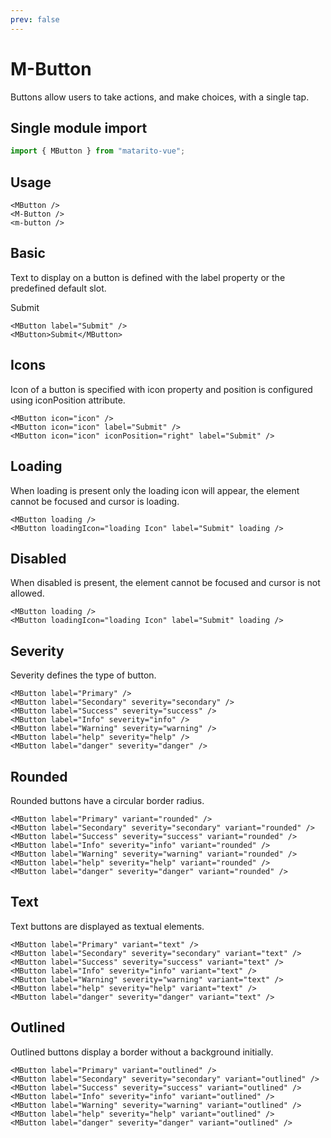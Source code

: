 ```yaml
---
prev: false
---
```


<script setup>
   import { MButton } from "matarito-vue";
</script>

# M-Button

Buttons allow users to take actions, and make choices, with a single tap.

## Single module import

```js
import { MButton } from "matarito-vue";
```

## Usage

```vue
<MButton />
<M-Button />
<m-button />
```

## Basic

Text to display on a button is defined with the label property or the predefined default slot.

<DemoContainer>
		<MButton label="Submit" />
		<MButton>Submit </MButton>
</DemoContainer>

```vue
<MButton label="Submit" />
<MButton>Submit</MButton>
```

## Icons

Icon of a button is specified with icon property and position is configured using iconPosition attribute.

<DemoContainer>
		<MButton icon="icon" />
		<MButton icon="icon" label="Submit" />
      <MButton icon="icon" iconPosition="right" label="Submit" />
</DemoContainer>

```vue
<MButton icon="icon" />
<MButton icon="icon" label="Submit" />
<MButton icon="icon" iconPosition="right" label="Submit" />
```

## Loading

When loading is present only the loading icon will appear, the element cannot be focused and cursor is loading.
<DemoContainer>
<MButton loading />
<MButton loadingIcon="loading Icon" label="Submit" loading/>
</DemoContainer>

```vue
<MButton loading />
<MButton loadingIcon="loading Icon" label="Submit" loading />
```

## Disabled

When disabled is present, the element cannot be focused and cursor is not allowed.
<DemoContainer>
<MButton disabled />
<MButton label="Submit" disabled/>
</DemoContainer>

```vue
<MButton loading />
<MButton loadingIcon="loading Icon" label="Submit" loading />
```

## Severity

Severity defines the type of button.
<DemoContainer>
<MButton label="Primary" />
<MButton label="Secondary" severity="secondary" />
<MButton label="Success" severity="success" />
<MButton label="Info" severity="info"/>
<MButton label="Warning" severity="warning"/>
<MButton label="help" severity="help"/>
<MButton label="danger" severity="danger"/>
</DemoContainer>

```vue
<MButton label="Primary" />
<MButton label="Secondary" severity="secondary" />
<MButton label="Success" severity="success" />
<MButton label="Info" severity="info" />
<MButton label="Warning" severity="warning" />
<MButton label="help" severity="help" />
<MButton label="danger" severity="danger" />
```

## Rounded

Rounded buttons have a circular border radius.
<DemoContainer>
<MButton label="Primary" variant="rounded" />
<MButton label="Secondary" severity="secondary" variant="rounded"/>
<MButton label="Success" severity="success" variant="rounded" />
<MButton label="Info" severity="info" variant="rounded"/>
<MButton label="Warning" severity="warning" variant="rounded"/>
<MButton label="help" severity="help" variant="rounded"/>
<MButton label="danger" severity="danger" variant="rounded"/>
</DemoContainer>

```vue
<MButton label="Primary" variant="rounded" />
<MButton label="Secondary" severity="secondary" variant="rounded" />
<MButton label="Success" severity="success" variant="rounded" />
<MButton label="Info" severity="info" variant="rounded" />
<MButton label="Warning" severity="warning" variant="rounded" />
<MButton label="help" severity="help" variant="rounded" />
<MButton label="danger" severity="danger" variant="rounded" />
```
## Text

Text buttons are displayed as textual elements.
<DemoContainer>
<MButton label="Primary" variant="text" />
<MButton label="Secondary" severity="secondary" variant="text"/>
<MButton label="Success" severity="success" variant="text" />
<MButton label="Info" severity="info" variant="text"/>
<MButton label="Warning" severity="warning" variant="text"/>
<MButton label="help" severity="help" variant="text"/>
<MButton label="danger" severity="danger" variant="text"/>
</DemoContainer>

```vue
<MButton label="Primary" variant="text" />
<MButton label="Secondary" severity="secondary" variant="text" />
<MButton label="Success" severity="success" variant="text" />
<MButton label="Info" severity="info" variant="text" />
<MButton label="Warning" severity="warning" variant="text" />
<MButton label="help" severity="help" variant="text" />
<MButton label="danger" severity="danger" variant="text" />
```
## Outlined

Outlined buttons display a border without a background initially.
<DemoContainer>
<MButton label="Primary" variant="outlined" />
<MButton label="Secondary" severity="secondary" variant="outlined"/>
<MButton label="Success" severity="success" variant="outlined" />
<MButton label="Info" severity="info" variant="outlined"/>
<MButton label="Warning" severity="warning" variant="outlined"/>
<MButton label="help" severity="help" variant="outlined"/>
<MButton label="danger" severity="danger" variant="outlined"/>
</DemoContainer>

```vue
<MButton label="Primary" variant="outlined" />
<MButton label="Secondary" severity="secondary" variant="outlined" />
<MButton label="Success" severity="success" variant="outlined" />
<MButton label="Info" severity="info" variant="outlined" />
<MButton label="Warning" severity="warning" variant="outlined" />
<MButton label="help" severity="help" variant="outlined" />
<MButton label="danger" severity="danger" variant="outlined" />
```